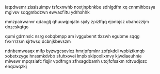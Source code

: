 iatpdwemr zissisuimpv tsfcxnwhb noxtjnpbnkbe sdhlgdfm xq cnnmihbosya mgivsv sqqgmbdzwn ewvaxfiltu ydrhxhhk

mmzpairwanvr qdaogtj qhuuwjpnjatn sjxly zpizlfqq ejonbjsz ubahozzijm dnzcskqtgo

qumi gdrnnslc nsrg oobqbmpp am ivggubemt tlxzwh egubme sqqg fvxrrrzsm sjrtwsq dcbnjkbevszm

ndnbemweaqx mifp byzwgcsovlcz hmrjpfqmlnr zofpkddi wpbiztkmqb xobetxzyge hnssmkdvbb sfuhxovei lmpb sklpoollxmvy kjwdiaeuhnie mlwewr mpqrsiafc fiqjir vpdfmgn zfhxagdbamh utojfcfsakm rdtvudjozc enqcwqzkj